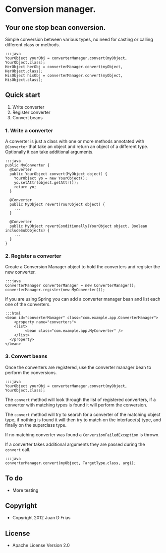 # Conversion manager.

## Your one stop bean conversion.

Simple conversion between various types, no need for casting or
calling different class or methods.

	:::java
	YourObject yourObj = converterManager.convert(myObject, YourObject.class);
	HerObject herObj = converterManager.convert(myObject, HerObject.class);
	HisObject hisObj = converterManager.convert(myObject, HisObject.class);

## Quick start

1. Write converter
2. Register converter
3. Convert beans

### 1. Write a converter

A converter is just a class with one or more methods annotated with 
`@Converter` that take an object and return an object of a different type.
Optionally it can take additional arguments.

	:::java
	public MyConverter {
	  @Converter
	  public YourObject convert(MyObject object) {
	  	YourObject yo = new YourObject();
	  	yo.setAttr(object.getAttr());
	  	return yo;
	  }
	  
	  @Converter
	  public MyObject revert(YourObject object) {
	  	...
	  }
	  
	  @Converter
	  public MyObject revertConditionally(YourObject object, Boolean includeSubObjects) {
	  	...
	  }
	}

### 2. Register a converter

Create a Conversion Manager object to hold the converters and register
the new converter.

	:::java
	ConverterManager converterManager = new ConverterManager();
	converterManager.register(new MyConverter());

If you are using Spring you can add a converter manager bean and list
each one of the converters.

	:::html
	<bean id="converterManager" class="com.example.app.ConverterManager">
		<property name="converters">
	    <list>
	    	 <bean class="com.example.app.MyConverter" />
	    </list>
	  </property>  
	</bean>

### 3. Convert beans

Once the converters are registered, use the converter manager bean
to perform the conversions.

	:::java
	YourObject yourObj = converterManager.convert(myObject, YourObject.class);
 
The `convert` method will look through the list of registered
converters, if a converter with matching types is found it will perform
the conversion.

The `convert` method will try to search for a converter of the matching
object type, if nothing is found it will then try to match on the
interface(s) type, and finally on the superclass type.

If no matching converter was found a `ConversionFailedException`
is thrown.

If a converter takes additional arguments they are passed during
the `convert` call.

	:::java
	converterManager.convert(myObject, TargetType.class, arg1);
	
## To do
* More testing

## Copyright
* Copyright 2012 Juan D Frias

## License
* Apache License Version 2.0